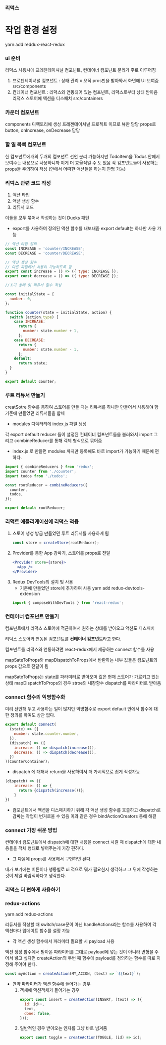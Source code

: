 ### 리덕스

# 작업 환경 설정

yarn add reddux-react-redux

### ui 준비

리덕스 사용시에 프레젠테이셔널 컴포넌트, 컨테이너 컴포넌트 분리가 주로 이루어짐

1. 프로젠테이셔널 컴포넌트 : 상태 관리 x 오직 pros만을 받아와서 화면에 UI 보여줌
   src/components
1. 컨테이너 컴포넌트 : 리덕스와 연동되어 있는 컴포넌트, 리덕스로부터 상태 받아옴 리덕스 스토어에 액션을 디스패치
   src/containers

### 카운터 컴포넌트

components 디렉토리에 생성
프레젠테이셔널 프로젝트 이므로 뷰만 담당
props로 button, onIncrease, onDecrease 담당

### 할 일 목록 컴포넌트

한 컴포넌트에개의 두개의 컴포넌트 선언
분리 가능하지만 TodoItem을 Todos 안에서 보여주는 내용으로 사용하니까 이게 더 효율적일 수 도 있음
각 컴포넌트들이 사용하는 props들 주의하여 작성
(안에서 어떠한 액션들을 하는지 판명 가능)

### 리덕스 관련 코드 작성

1. 액션 타입
2. 액션 생성 함수
3. 리듀서 코드

이들을 모두 묶어서 작성하는 것이 Ducks 패턴

- export를 사용하여 정의된 액션 함수를 내보내줌
  export default는 하나만 사용 가능

```jsx
// 액션 타입 정의
const INCREASE = 'counter/INCREASE';
const DECREASE = 'counter/DECREASE';

// 액션 생성 함수
// 다른 파일에서 사용이 가능하도록 함
export const increase = () => ({ type: INCREASE });
export const decrease = () => ({ type: DECREASE });

//초기 상태 및 리듀서 함수 작성

const initialState = {
  number: 0,
};

function counter(state = initialState, action) {
  switch (action.type) {
    case INCREASE:
      return {
        number: state.number + 1,
      };
    case DECREASE:
      return {
        number: state.number - 1,
      };
    default:
      return state;
  }
}

export default counter;
```

### 루트 리듀서 만들기

creatSotre 함수를 통하여 스토어를 만들 때는 리듀서를 하나만 만들어서 사용해야 함
기존에 만들었던 리듀서들을 합체

- modules 디렉터리에 index.js 파일 생성

각 export default reducer 들이 설정된 컨테이너 컴포넌트들을 불러와서 import
그리고 combineReducer를 통해 객체 형식으로 묶어줌

- index.js 로 만들면 modules 까지만 등록해도 바로 import가 가능하기 때문에 편하다.

```jsx
import { combineReducers } from 'redux';
import counter from './counter';
import todos from './todos';

const rootReducer = combineReducers({
  counter,
  todos,
});

export default rootReducer;
```

### 리액트 애플리케이션에 리덕스 적용

1. 스토어 생성
   방금 만들었던 루트 리듀서를 사용하게 됨
   ```jsx
   const store = createStore(rootReducer);
   ```
2. Provider를 통한 App 감싸기, 스토어를 props로 전달
   ```jsx
   <Provider store={store}>
     <App />
   </Provider>
   ```
3. Redux DevTools의 설치 및 사용
   - 기존에 만들었던 store에 추가하여 사용
     yarn add redux-devtools-extension
   ```jsx
   import { composeWithDevTools } from 'react-redux';
   ```

### 컨테이너 컴포넌트 만들기

컴포넌트에서 리덕스 스토어에 적근하여서 원하는 상태를 받아오고 액션도 디스패치

리덕스 스토어와 연동된 컴포넌트를 **컨테이너 컴포넌트**라고 한다.

컴포넌트를 리덕스와 연동하려면 react-redux에서 제공하는 connect 함수를 사용

mapSateToProps와 mapDispatchToProps에서 반환하는 내부 값들은 컴포넌트의 props 값으로 전달이 됨

mapSateToProps는 state를 파라미터로 받아오며 값은 현재 스토어가 가르키고 있는 상태
mapDispatchToProps의 경우 stroe의 내장함수 dispatch를 파라미터로 받아옴

### connect 함수의 익명함수화

미리 선언해 두고 사용하는 일이 많지만 익명함수로 export default 안에서 함수에 대한 정의를 하여도 상관 없다.

```jsx
export default connect(
  (state) => ({
    number: state.counter.number,
  }),
  (dispatch) => ({
    increase: () => dispatch(increase()),
    decrease: () => dispatch(decrease()),
  })
)(CounterContainer);
```

- dispatch 에 대해서 return을 사용하여서 더 가시적으로 쉽게 작성가능

```jsx
(dispatch) => ({
    increase: () => {
      return {dispatch(increase())};
    }
})
```

- 컴포넌트에서 액션을 디스패치하기 위해 각 액션 생성 함수를 호출하고 dispatch로 감싸는 작업이 번거로울 수 있음 이와 같은 경우 bindActionCreators 통해 해결

### connect 가장 쉬운 방법

컨테이너 컴포넌트에서 dispatch에 대한 내용을 connect 시킬 때 dispatch에 대한 내용들을 객체 형태로 넣어주는게 가장 편하다.

- 그 다음에 props를 사용해서 구현하면 된다.

내가 보기에는 버튼이나 행동별로 ui 적으로 뭐가 필요한지 생각하고 그 뒤에 작성하는 것이 제일 바람직하다고 생각한다.

### 리덕스 더 편하게 사용하기

### redux-actions

yarn add redux-actions

리듀서를 작성할 때 switch/case문이 아닌 handleActions라는 함수를 사용하여 각 액션마다 업데이트 함수를 설정 가능

- 각 액션 생성 함수에서 파라미터 필요할 시 payload 사용

액션 생성 함수에서 받아온 파라미터를 그대로 payload에 넣는 것이 아니라 변형을 주어서 넣고 싶다면 createAction의 두번 째 함수에 payload를 정의하는 함수를 따로 지정해 주어야 한다.

```jsx
const myAction = createAction(MY_ACION, (text) => `${text}`);
```

- 만약 파라미터가 액션 함수에 들어가는 경우
  1. 객체에 액션객체가 들어가는 경우
     ```jsx
     export const insert = createAction(INSERT, (text) => ({
       id: id++,
       text,
       done: false,
     }));
     ```
  2. 일반적인 경우
     받아오는 인자를 그냥 바로 넘겨줌
     ```jsx
     export const toggle = createAction(TOGGLE, (id) => id);
     ```
